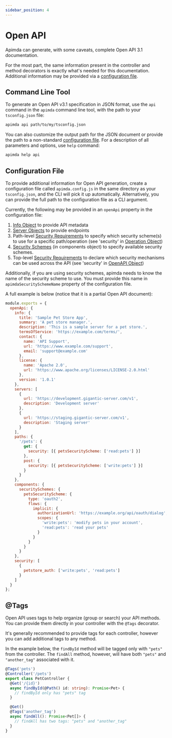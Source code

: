 ```yaml
---
sidebar_position: 4
---
```


# Open API

Apimda can generate, with some caveats, complete Open API 3.1 documentation.

For the most part, the same information present in the controller and method decorators is exactly what's needed for
this documentation. Additional information may be provided via a [configuration file](#configuration-file).

## Command Line Tool

To generate an Open API v3.1 specification in JSON format, use the `api` command in the `apimda` command line tool, with
the path to your `tsconfig.json` file:

```sh
apimda api path/to/my/tsconfig.json
```

You can also customize the output path for the JSON document or provide the path to a
non-standard [configuration file](#configuration-file). For a description of all parameters and options, use `help`
command:

```sh
apimda help api
```

## Configuration File

To provide additional information for Open API generation, create a configuration file called `apimda.config.js` in the
same directory as your `tsconfig.json`, and the CLI will pick it up automatically. Alternatively, you can provide the
full path to the configuration file as a CLI argument.

Currently, the following may be provided in an `openApi` property in the configuration file:

1. [Info Object](https://spec.openapis.org/oas/v3.1.0#info-object) to provide API metadata
2. [Server Objects](https://spec.openapis.org/oas/v3.1.0#server-object) to provide endpoints
3. Path-level [Security Requirements](https://spec.openapis.org/oas/v3.1.0#security-requirement-object) to specify which
   security scheme(s) to use for a specific path/operation (see 'security'
   in [Operation Object](https://spec.openapis.org/oas/v3.1.0#operation-object))
4. [Security Schemes](https://spec.openapis.org/oas/v3.1.0#security-scheme-object) (in components object) to specify
   available security schemes.
5. Top-level [Security Requirements](https://spec.openapis.org/oas/v3.1.0#security-requirement-object) to declare which
   security mechanisms can be used across the API (see 'security'
   in [OpenAPI Object](https://spec.openapis.org/oas/v3.1.0#openapi-object))

Additionally, if you are using security schemes, apimda needs to know the name of the security scheme to use. You must
provide this name in `apimdaSecuritySchemeName` property of the configuration file.

A full example is below (notice that it is a partial Open API document):

```javascript
module.exports = {
  openApi: {
    info: {
      title: 'Sample Pet Store App',
      summary: 'A pet store manager.',
      description: 'This is a sample server for a pet store.',
      termsOfService: 'https://example.com/terms/',
      contact: {
        name: 'API Support',
        url: 'https://www.example.com/support',
        email: 'support@example.com'
      },
      license: {
        name: 'Apache 2.0',
        url: 'https://www.apache.org/licenses/LICENSE-2.0.html'
      },
      version: '1.0.1'
    },
    servers: [
      {
        url: 'https://development.gigantic-server.com/v1',
        description: 'Development server'
      },
      {
        url: 'https://staging.gigantic-server.com/v1',
        description: 'Staging server'
      }
    ],
    paths: {
      '/pets': {
        get: {
          security: [{ petsSecurityScheme: ['read:pets'] }]
        },
        post: {
          security: [{ petsSecurityScheme: ['write:pets'] }]
        }
      }
    },
    components: {
      securitySchemes: {
        petsSecurityScheme: {
          type: 'oauth2',
          flows: {
            implicit: {
              authorizationUrl: 'https://example.org/api/oauth/dialog',
              scopes: {
                'write:pets': 'modify pets in your account',
                'read:pets': 'read your pets'
              }
            }
          }
        }
      }
    },
    security: [
      {
        petstore_auth: ['write:pets', 'read:pets']
      }
    ]
  }
};
```

## @Tags

Open API uses tags to help organize (group or search) your API methods. You can provide them directly in your controller
with the `@Tags` decorator.

It's generally recommended to provide tags for each controller, however you can add additional tags to any method.

In the example below, the `findById` method will be tagged only with `"pets"` from the controller. The `findAll` method,
however, will have both `"pets"` and `"another_tag"` associated with it.

```typescript
@Tags('pets')
@Controller('/pets')
export class PetController {
  @Get('/{id}')
  async findById(@Path() id: string): Promise<Pet> {
    // findById only has "pets" tag
  }

  @Get()
  @Tags('another_tag')
  async findAll(): Promise<Pet[]> {
    // findAll has two tags: "pets" and "another_tag"
  }
}
```
